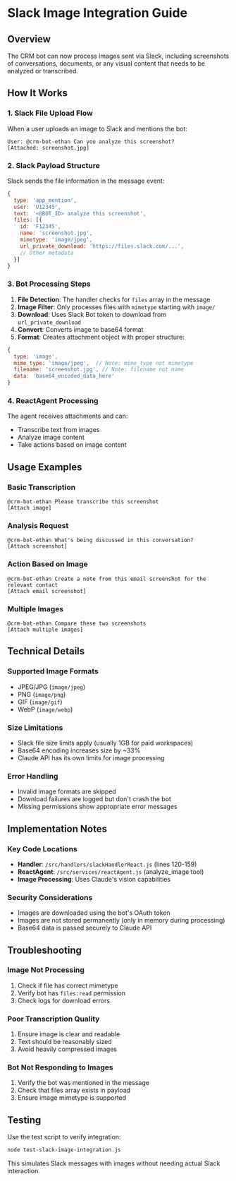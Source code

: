 # Slack Image Integration Guide

## Overview
The CRM bot can now process images sent via Slack, including screenshots of conversations, documents, or any visual content that needs to be analyzed or transcribed.

## How It Works

### 1. Slack File Upload Flow
When a user uploads an image to Slack and mentions the bot:

```
User: @crm-bot-ethan Can you analyze this screenshot?
[Attached: screenshot.jpg]
```

### 2. Slack Payload Structure
Slack sends the file information in the message event:

```javascript
{
  type: 'app_mention',
  user: 'U12345',
  text: '<@BOT_ID> analyze this screenshot',
  files: [{
    id: 'F12345',
    name: 'screenshot.jpg',
    mimetype: 'image/jpeg',
    url_private_download: 'https://files.slack.com/...',
    // Other metadata
  }]
}
```

### 3. Bot Processing Steps

1. **File Detection**: The handler checks for `files` array in the message
2. **Image Filter**: Only processes files with `mimetype` starting with `image/`
3. **Download**: Uses Slack Bot token to download from `url_private_download`
4. **Convert**: Converts image to base64 format
5. **Format**: Creates attachment object with proper structure:

```javascript
{
  type: 'image',
  mime_type: 'image/jpeg',  // Note: mime_type not mimetype
  filename: 'screenshot.jpg', // Note: filename not name
  data: 'base64_encoded_data_here'
}
```

### 4. ReactAgent Processing
The agent receives attachments and can:
- Transcribe text from images
- Analyze image content
- Take actions based on image content

## Usage Examples

### Basic Transcription
```
@crm-bot-ethan Please transcribe this screenshot
[Attach image]
```

### Analysis Request
```
@crm-bot-ethan What's being discussed in this conversation?
[Attach screenshot]
```

### Action Based on Image
```
@crm-bot-ethan Create a note from this email screenshot for the relevant contact
[Attach email screenshot]
```

### Multiple Images
```
@crm-bot-ethan Compare these two screenshots
[Attach multiple images]
```

## Technical Details

### Supported Image Formats
- JPEG/JPG (`image/jpeg`)
- PNG (`image/png`)
- GIF (`image/gif`)
- WebP (`image/webp`)

### Size Limitations
- Slack file size limits apply (usually 1GB for paid workspaces)
- Base64 encoding increases size by ~33%
- Claude API has its own limits for image processing

### Error Handling
- Invalid image formats are skipped
- Download failures are logged but don't crash the bot
- Missing permissions show appropriate error messages

## Implementation Notes

### Key Code Locations
- **Handler**: `/src/handlers/slackHandlerReact.js` (lines 120-159)
- **ReactAgent**: `/src/services/reactAgent.js` (analyze_image tool)
- **Image Processing**: Uses Claude's vision capabilities

### Security Considerations
- Images are downloaded using the bot's OAuth token
- Images are not stored permanently (only in memory during processing)
- Base64 data is passed securely to Claude API

## Troubleshooting

### Image Not Processing
1. Check if file has correct mimetype
2. Verify bot has `files:read` permission
3. Check logs for download errors

### Poor Transcription Quality
1. Ensure image is clear and readable
2. Text should be reasonably sized
3. Avoid heavily compressed images

### Bot Not Responding to Images
1. Verify the bot was mentioned in the message
2. Check that files array exists in payload
3. Ensure image mimetype is supported

## Testing

Use the test script to verify integration:
```bash
node test-slack-image-integration.js
```

This simulates Slack messages with images without needing actual Slack interaction.
